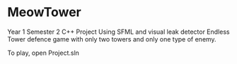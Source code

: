 # MeowTower
Year 1 Semester 2 C++ Project
Using SFML and visual leak detector
Endless Tower defence game with only two towers and only one type of enemy.

To play, open Project.sln
